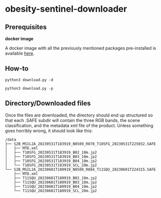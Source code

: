 # obesity-sentinel-downloader

## Prerequisites



**docker image**

A docker image with all the previously mentioned packages pre-installed is available [here](https://hub.docker.com/repository/docker/cimartinezvillar/obesity-downloader/general).

## How-to

```
python3 download.py -d
```

```
python3 download.py -p
```

## Directory/Downloaded files

Once the files are downloaded, the directory should end up structured so that each .SAFE subdir will contain the three RGB bands, the scene classification, and the metadata xml file of the product. Unless something goes horribly wrong, it should look like this:

```
/data
├── S2B_MSIL2A_20230531T183919_N0509_R070_T10SFG_20230531T225032.SAFE
│   ├── MTD.xml
│   ├── T10SFG_20230531T183919_B02_10m.jp2
│   ├── T10SFG_20230531T183919_B03_10m.jp2
│   ├── T10SFG_20230531T183919_B04_10m.jp2
│   └── T10SFG_20230531T183919_SCL_20m.jp2
└── S2B_MSIL2A_20230601T180919_N0509_R084_T11SQU_20230601T224315.SAFE
    ├── MTD.xml
    ├── T11SQU_20230601T180919_B02_10m.jp2
    ├── T11SQU_20230601T180919_B03_10m.jp2
    ├── T11SQU_20230601T180919_B04_10m.jp2
    └── T11SQU_20230601T180919_SCL_20m.jp2
```